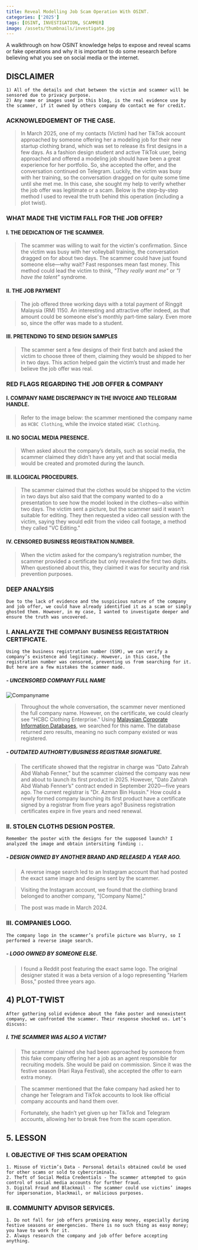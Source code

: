```yaml
---
title: Reveal Modelling Job Scam Operation With OSINT.
categories: ['2025']
tags: [OSINT, INVESTIGATION, SCAMMER]
image: /assets/thumbnails/investigate.jpg
---
```


A walkthrough on how OSINT knowledge helps to expose and reveal scams or fake operations and why it is important to do some research before believing what you see on social media or the internet. 


## DISCLAIMER
```
1) All of the details and chat between the victim and scammer will be sensored due to privacy purpose.
2) Any name or images used in this blog, is the real evidence use by the scammer, if it owned by others company do contact me for credit.  
```


### ACKNOWLEDGEMENT OF THE CASE.

> In March 2025, one of my contacts (Victim) had her TikTok account approached by someone offering her a modeling job for their new startup clothing brand, which was set to release its first designs in a few days. As a fashion design student and active TikTok user, being approached and offered a modeling job should have been a great experience for her portfolio. So, she accepted the offer, and the conversation continued on Telegram. Luckily, the victim was busy with her training, so the conversation dragged on for quite some time until she met me. In this case, she sought my help to verify whether the job offer was legitimate or a scam. Below is the step-by-step method I used to reveal the truth behind this operation (including a plot twist). 

### WHAT MADE THE VICTIM FALL FOR THE JOB OFFER? 

#### I. THE DEDICATION OF THE SCAMMER. 
> The scammer was willing to wait for the victim's confirmation. Since the victim was busy with her volleyball training, the conversation dragged on for about two days. The scammer could have just found someone else—why wait? Fast responses mean fast money. This method could lead the victim to think, *"They really want me"* or *"I have the talent"* syndrome. 

#### II. THE JOB PAYMENT 
> The job offered three working days with a total payment of Ringgit Malaysia (RM) 1150. An interesting and attractive offer indeed, as that amount could be someone else's monthly part-time salary. Even more so, since the offer was made to a student.

#### III. PRETENDING TO SEND DESIGN SAMPLES 
> The scammer sent a few designs of their first batch and asked the victim to choose three of them, claiming they would be shipped to her in two days. This action helped gain the victim’s trust and made her believe the job offer was real.

### RED FLAGS REGARDING THE JOB OFFER & COMPANY

#### I. COMPANY NAME DISCREPANCY IN THE INVOICE AND TELEGRAM HANDLE. 
> Refer to the image below: the scammer mentioned the company name as `HCBC Clothing`, while the invoice stated `HSHC Clothing`.

#### II. NO SOCIAL MEDIA PRESENCE. 
> When asked about the company’s details, such as social media, the scammer claimed they didn’t have any yet and that social media would be created and promoted during the launch.

#### III. ILLOGICAL PROCEDURES. 
> The scammer claimed that the clothes would be shipped to the victim in two days but also said that the company wanted to do a presentation to see how the model looked in the clothes—also within two days. The victim sent a picture, but the scammer said it wasn’t suitable for editing. They then requested a video call session with the victim, saying they would edit from the video call footage, a method they called "VC Editing."

#### IV. CENSORED BUSINESS REGISTRATION NUMBER. 
> When the victim asked for the company’s registration number, the scammer provided a certificate but only revealed the first two digits. When questioned about this, they claimed it was for security and risk prevention purposes.

### DEEP ANALYSIS 
```
Due to the lack of evidence and the suspicious nature of the company and job offer, we could have already identified it as a scam or simply ghosted them. However, in my case, I wanted to investigate deeper and ensure the truth was uncovered. 
```

### I. ANALAYZE THE COMPANY BUSINESS REGISTATRION CERTIFICATE. 
```
Using the business registration number (SSM), we can verify a company’s existence and legitimacy. However, in this case, the registration number was censored, preventing us from searching for it. But here are a few mistakes the scammer made.
```

##### - UNCENSORED COMPANY FULL NAME

![Companyname](https://github.com/user-attachments/assets/8ed15f48-0141-4d4e-ab5d-076881625855)

> Throughout the whole conversation, the scammer never mentioned the full company name. However, on the certificate, we could clearly see "HCBC Clothing Enterprise." Using [Malaysian Corporate Information Databases](https://www.mydata-ssm.com.my/homePage), we searched for this name. The database returned zero results, meaning no such company existed or was registered.

##### - OUTDATED AUTHORITY/BUSINESS REGISTRAR SIGNATURE. 

> The certificate showed that the registrar in charge was "Dato Zahrah Abd Wahab Fenner," but the scammer claimed the company was new and about to launch its first product in 2025. However, "Dato Zahrah Abd Wahab Fenner’s" contract ended in September 2020—five years ago. The current registrar is "Dr. Azman Bin Hussin." How could a newly formed company launching its first product have a certificate signed by a registrar from five years ago? Business registration certificates expire in five years and need renewal.

### II. STOLEN CLOTHS DESIGN POSTER. 
```
Remember the poster with the designs for the supposed launch? I analyzed the image and obtain intersiting finding :.
```

##### - DESIGN OWNED BY ANOTHER BRAND AND RELEASED A YEAR AGO. 

> A reverse image search led to an Instagram account that had posted the exact same image and designs sent by the scammer.

> Visiting the Instagram account, we found that the clothing brand belonged to another company, "[Company Name]."

> The post was made in March 2024.

### III. COMPANIES LOGO.
```
The company logo in the scammer’s profile picture was blurry, so I performed a reverse image search.
```
##### - LOGO OWNED BY SOMEONE ELSE. 
> I found a Reddit post featuring the exact same logo. The original designer stated it was a beta version of a logo representing "Harlem Boss," posted three years ago.

## 4) PLOT-TWIST 

```
After gathering solid evidence about the fake poster and nonexistent company, we confronted the scammer. Their response shocked us. Let’s discuss:
```
##### I. THE SCAMMER WAS ALSO A VICTIM? 

> The scammer claimed she had been approached by someone from this fake company offering her a job as an agent responsible for recruiting models. She would be paid on commission. Since it was the festive season (Hari Raya Festival), she accepted the offer to earn extra money.

> The scammer mentioned that the fake company had asked her to change her Telegram and TikTok accounts to look like official company accounts and hand them over.

> Fortunately, she hadn’t yet given up her TikTok and Telegram accounts, allowing her to break free from the scam operation.

## 5. LESSON 

### I. OBJECTIVE OF THIS SCAM OPERATION 

```
1. Misuse of Victim’s Data - Personal details obtained could be used for other scams or sold to cybercriminals.
2. Theft of Social Media Credentials - The scammer attempted to gain control of social media accounts for further fraud. 
3. Digital Fraud and Blackmail - The scammer could use victims’ images for impersonation, blackmail, or malicious purposes.
```

### II. COMMUNITY ADVISOR SERVICES. 

```
1. Do not fall for job offers promising easy money, especially during festive seasons or emergencies. There is no such thing as easy money; you have to work for it.
2. Always research the company and job offer before accepting anything.
```







